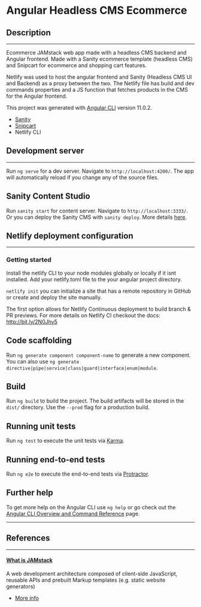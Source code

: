 # Angular Headless CMS Ecommerce  

## Description
---
Ecommerce JAMstack web app made with a headless CMS backend and Angular frontend. Made with a Sanity ecommerce template (headless CMS) and Snipcart for ecommerce and shopping cart features. 

Netlify was used to host the angular frontend and Sanity (Headless CMS UI and Backend) as a proxy between the two. The Netlify file has build and dev commands properties and a JS function that fetches products in the CMS for the Angular frontend.

This project was generated with [Angular CLI](https://github.com/angular/angular-cli) version 11.0.2.

- [Sanity](https://www.sanity.io/)
- [Snipcart](https://snipcart.com/)
- Netlify CLI 

## Development server
---
Run `ng serve` for a dev server. Navigate to `http://localhost:4200/`. The app will automatically reload if you change any of the source files.

## Sanity Content Studio
Run `sanity start` for content server. Navigate to `http://localhost:3333/`. Or you can deploy the Sanity CMS with `sanity deploy`. More details [here](https://www.sanity.io/docs/deployment).


## Netlify deployment configuration
---
### Getting started
Install the netlify CLI to your node modules globally or locally if it isnt installed. Add your netlify.toml file to the your angular project directory.

`netlify init`
 you can initialize a site that has a remote repository in GitHub or create and deploy the site manually.

The first option allows for Netlify Continuous deployment to build branch & PR previews.
For more details on Netlify CI checkout the docs: http://bit.ly/2N0Jhy5


## Code scaffolding

Run `ng generate component component-name` to generate a new component. You can also use `ng generate directive|pipe|service|class|guard|interface|enum|module`.

## Build

Run `ng build` to build the project. The build artifacts will be stored in the `dist/` directory. Use the `--prod` flag for a production build.

## Running unit tests

Run `ng test` to execute the unit tests via [Karma](https://karma-runner.github.io).

## Running end-to-end tests

Run `ng e2e` to execute the end-to-end tests via [Protractor](http://www.protractortest.org/).

## Further help

To get more help on the Angular CLI use `ng help` or go check out the [Angular CLI Overview and Command Reference](https://angular.io/cli) page.

---
## References
---
#### [What is JAMstack](https://jamstack.wtf/)
A web development architecture composed of client-side JavaScript, reusable APIs and prebuilt Markup templates (e.g. static website generators)
    
- [More info](https://jamstack.org/)
